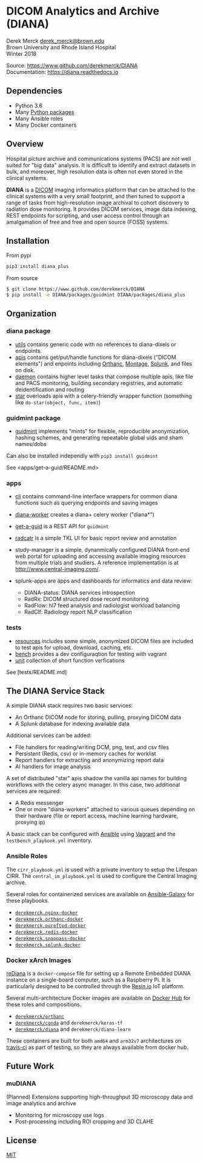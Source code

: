 DICOM Analytics and Archive (DIANA)
=====================================

Derek Merck <derek_merck@brown.edu>  
Brown University and Rhode Island Hospital  
Winter 2018

Source: <https://www.github.com/derekmerck/DIANA>  
Documentation: <https://diana.readthedocs.io>


Dependencies
------------------

- Python 3.6
- Many [Python packages](packages/diana/requirements.txt)
- Many Ansible roles
- Many Docker containers


Overview
----------------

Hospital picture archive and communications systems (PACS) are not well suited for "big data" analysis.  It is difficult to identify and extract datasets in bulk, and moreover, high resolution data is often not even stored in the clinical systems.

**DIANA** is a [DICOM][] imaging informatics platform that can be attached to the clinical systems with a very small footprint, and then tuned to support a range of tasks from high-resolution image archival to cohort discovery to radiation dose monitoring.  It provides DICOM services, image data indexing, REST endpoints for scripting, and user access control through an amalgamation of free and free and open source (FOSS) systems.

[DICOM]: http://www.dicomstandard.org/


Installation
------------------

From pypi

```bash
pip3 install diana_plus
```

From source

```bash
$ git clone https://www.github.com/derekmerck/DIANA
$ pip install -e DIANA/packages/guidmint DIANA/packages/diana_plus
```


Organization
------------------

### diana package

- [utils](packages/diana/diana/utils) contains generic code with no references to diana-dixels or endpoints.
- [apis](packages/diana/diana/apis) contains get/put/handle functions for diana-dixels ("DICOM elements") and enpoints including [Orthanc][], [Montage][], [Splunk][], and files on disk.
- [daemon](packages/diana/diana/daemon) contains higher level tasks that compose multiple apis, like file and PACS monitoring, building secondary registries, and automatic deidentification and routing
- [star](packages/diana/diana/star) overloads apis with a celery-friendly wrapper function (something like `do-star(object, func, item)`)
  
[Orthanc]: https://orthanc.chu.ulg.ac.be
[Splunk]: https://www.splunk.com
[Montage]: https://www.nuance.com/healthcare/medical-imaging/mpower-clinical-analytics.html

  
### guidmint package

- [guidmint](packages/guidmint/guidmint) implements "mints" for flexible, reproducible anonymization, hashing schemes, and generating repeatable global uids and sham names/dobs

Can also be installed independly with `pip3 install guidmint`

See <apps/get-a-guid/README.md>


### apps

- [cli](apps/cli) contains command-line interface wrappers for common diana functions such as querying endpoints and saving images

- [diana-worker](apps/diana-worker) creates a diana+ celery worker ("diana*")

- [get-a-guid](apps/get-a-guid) is a REST API for `guidmint`

- [radcatr](apps/radcatr) is a simple TKL UI for basic report review and annotation

- study-manager is a simple, dynanmically configured DIANA front-end web portal for uploading and accessing available imaging resources from multiple trials and studiers.  A reference implementation is at <http://www.central-imaging.com/>.

- splunk-apps are apps and dashboards for informatics and data review:
   * DIANA-status: DIANA services introspection
   * RadRx: DICOM structured dose record monitoring
   * RadFlow: hl7 feed analysis and radiologist workload balancing
   * RadClf: Radiology report NLP classification
   
  
### tests

- [resources](tests/resources) includes some simple, anonymized DICOM files are included to test apis for upload, download,
caching, etc.
- [bench](tests/bench) provides a dev configuraqtion for testing with vagrant
- [unit](tests/unit) collection of short function verfications

See [tests/README.md]


The DIANA Service Stack
-----------------------

A simple DIANA stack requires two basic services:

- An Orthanc DICOM node for storing, pulling, proxying DICOM data
- A Splunk database for indexing available data

Additional services can be added:

- File handlers for reading/writing DCM, png, text, and csv files
- Persistent (Redis, csv) or in-memory caches for worklist
- Report handlers for extracting and anonymizing report data
- AI handlers for image analysis

A set of distributed "star" apis shadow the vanilla api names for building workflows with the celery async manager.  In this case, two additional services are required:

- A Redis messenger
- One or more "diana-workers" attached to various queues depending on their hardware (file or report access, machine learning hardware, proxying ip)

A basic stack can be configured with [Ansible][] using [Vagrant][] and the `testbench_playbook.yml` inventory.  

[Ansible]: https://www.ansible.com
[Vagrant]: https://www.vagrantup.com


### Ansible Roles

The `cirr_playbook.yml` is used with a private inventory to setup the Lifespan CIRR.
The `central_im_playbook.yml` is used to configure the Central Imaging archive.

Several roles for containerized services are available on [Ansible-Galaxy][] for these playbooks.

- [`derekmerck.nginx-docker`](https://github.com/derekmerck/ansible-nginx-docker)
- [`derekmerck.orthanc-docker`](https://github.com/derekmerck/ansible-orthanc-docker)
- [`derekmerck.pureftpd-docker`](https://github.com/derekmerck/ansible-pureftpd-docker)
- [`derekmerck.redis-docker`](https://github.com/derekmerck/ansible-redis-docker)
- [`derekmerck.snappass-docker`](https://github.com/derekmerck/ansible-snappass-docker)
- [`derekmerck.splunk-docker`](https://github.com/derekmerck/ansible-splunk-docker)

[Ansible-Galaxy]: https://galaxy.ansible.com
  
### Docker xArch Images

[reDiana][] is a `docker-compose` file for setting up a Remote Embedded DIANA instance on a single-board computer, such as a Raspberry Pi.  It is particularly designed to be controlled through the [Resin.io][] IoT platform.

[reDiana]: https://github.com/derekmerck/reDiana
[resin.io]: https://resin.io

Several multi-architecture Docker images are available on [Docker Hub][] for these roles and compositions.

- [`derekmerck/orthanc`](https://github.com/derekmerck/docker-orthanc-xarch)
- [`derekmerck/conda`](https://github.com/derekmerck/docker-conda-xarch) and `derekmerck/keras-tf`
- [`derekmerck/diana`](https://github.com/derekmerck/docker-diana-xarch) and `derekmerck/diana-learn`

These containers are built for both `amd64` and `arm32v7` architectures on [travis-ci][] as part of testing, so they are always available from docker hub.
  
[Docker Hub]: https://hub.docker.io
[travis-ci]: https://travis-ci.org


Future Work
---------------

### muDIANA

(Planned) Extensions supporting high-throughput 3D microscopy data and image analytics and archive

- Monitoring for microscopy use logs
- Post-processing including ROI cropping and 3D CLAHE


License
---------------

[MIT](http://opensource.org/licenses/mit-license.html)
